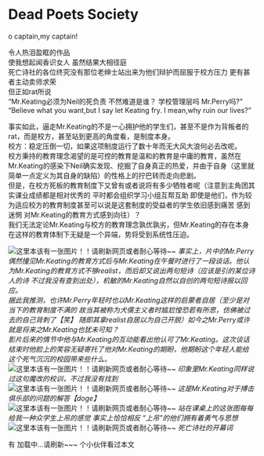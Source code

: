 # Dead Poets Society

o captain,my captain!  
  

令人热泪盈眶的作品  
使我想起闻香识女人 虽然结果大相径庭  
死亡诗社的各位终究没有那位老绅士站出来为他们辩护而屈服于校方压力 更有甚者主动卖师求荣  
但正如rat所说  
“Mr.Keating必须为Neil的死负责 不然难道是谁？ 学校管理层吗 Mr.Perry吗?”  
“Believe what you want,but I say let Keating fry.
I mean,why ruin our lives?”  
  
事实如此，逼走Mr.Keating的不是一心拥护他的学生们，甚至不是作为背叛者的rat，而是校方，甚至站到更高的角度看，是制度本身。  
校方：稳定压倒一切，如果这项制度运行了数十年而无大风大浪何必去改呢。  
校方秉持的教育理念渴望的是可控的教育是温和的教育是中庸的教育，虽然在Mr.Keating的感染下Neil确实发现、挖掘了自身真正的热爱，并由于自身（这里就简单一点定义为其自身的缺陷）的性格上的拧巴转而走向悲剧。   
但是，在校方死板的教育制度下又曾有或者说将有多少牺牲者呢（注意到主角团其实课业成绩都是相对优秀的 平时都会组织学习小组互帮互助 即使是他们，作为较为适应校方的教育制度甚至可以说是这套制度的受益者的学生依旧感到痛苦 感到迷惘 对Mr.Keating的教育方式感到向往）？  
我们无法定论Mr.Keating与校方的教育理念孰优孰劣，但Mr.Keating的存在本身在这样的教育体制下无疑是一个异端，势将受到系统性压迫。  
  

![这里本该有一张图片！！请刷新网页或者耐心等待~~](/public/images/DeadPoetsSociety3.png)
*事实上，片中的Mr.Perry偶然撞见Mr.Keating的教育方式后与Mr.Keating在午餐时进行了一段谈话。他认为Mr.Keating的教育方式不够realist，而后却又说出两句短诗（应该是引的某位诗人的诗 不过我没有查到出处），机敏的Mr.Keating自然以自创的两句短诗报以回应。*  
*据此我推测，也许Mr.Perry年轻时也以Mr.Keating这样的启蒙者自居（至少是对当下的教育制度不满的 故当其被称为犬儒主义者时尴尬惶恐若有所思，仿佛被过去的自己背刺了【笑】 随即其拿realist自居以为自己开脱）如今之Mr.Perry或许就是将来之Mr.Keating也犹未可知？*  
*影片后来的情节中他与Mr.Keating的互动能看出他认可了Mr.Keating。这次谈话结束时他脸上的笑容无疑寄托了他对Mr.Keating的期盼，他期盼这个年轻人能给这个死气沉沉的校园带来些什么。*
![这里本该有一张图片！！请刷新网页或者耐心等待~~](/public/images/DeadPoetsSociety4.png)
*印象里Mr.Keating同样说过这句魔改的校训，不过我没有找到*
![这里本该有一张图片！！请刷新网页或者耐心等待~~](/public/images/DeadPoetsSociety5.png)
*这是Mr.Keating对于搏击俱乐部的问题的解答【doge】*
![这里本该有一张图片！！请刷新网页或者耐心等待~~](/public/images/DeadPoetsSociety2.png)
*站在课桌上的这张图每每给我一种众学生上吊的感觉 事实上恰恰相反 “上吊”的他们拥有着勇气与思想*
![这里本该有一张图片！！请刷新网页或者耐心等待~~](/public/images/DeadPoetsSociety1.png)
*死亡诗社的开幕词*

有 <span id="busuanzi_page_pv">加载中...请刷新~~~</span> 个小伙伴看过本文
